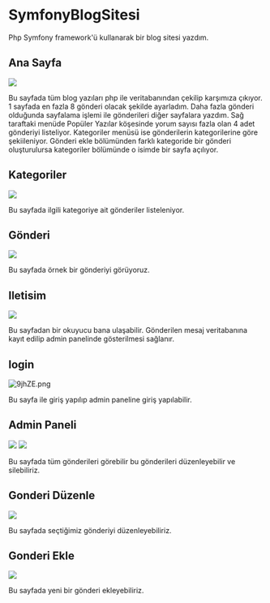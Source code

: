 # SymfonyBlogSitesi

Php Symfony framework'ü kullanarak bir blog sitesi yazdım.

## Ana Sayfa
<img src="https://www.resimag.com/p1/81e48fb27e8.png" style={width}/>

Bu sayfada tüm blog yazıları php ile veritabanından çekilip karşımıza çıkıyor. 1 sayfada en fazla 8 gönderi olacak şekilde ayarladım. Daha fazla gönderi olduğunda sayfalama işlemi ile gönderileri diğer sayfalara yazdım. Sağ taraftaki menüde Popüler Yazılar köşesinde yorum sayısı fazla olan 4 adet gönderiyi listeliyor. Kategoriler menüsü ise gönderilerin kategorilerine göre şekiileniyor. Gönderi ekle bölümünden farklı kategoride bir gönderi oluşturulursa kategoriler bölümünde o isimde bir sayfa açılıyor.



## Kategoriler

<img src = "https://resimag.com/p1/d4570b71e5f.png" />

Bu sayfada ilgili kategoriye ait gönderiler listeleniyor.



## Gönderi

<img src = "https://www.resimag.com/p1/97e7c79bdf1.png" />

Bu sayfada örnek bir gönderiyi görüyoruz. 



## Iletisim

<img src = "https://www.resimag.com/p1/eca30c22475.png" />

Bu sayfadan bir okuyucu bana ulaşabilir. Gönderilen mesaj veritabanına kayıt edilip admin panelinde gösterilmesi sağlanır.



## login

<img src="https://resimyukle.link/img/9jhZE.png" alt="9jhZE.png" border="0" />

Bu sayfa ile giriş yapılıp admin paneline giriş yapılabilir.



## Admin Paneli

<img src = "https://www.resimag.com/p1/06969d88c0c.png" />
<img src= "https://www.resimag.com/p1/33527a250b8.png" />

Bu sayfada tüm gönderileri görebilir bu gönderileri düzenleyebilir ve silebiliriz.



## Gonderi Düzenle

<img src = "https://www.resimag.com/p1/11387f4832c.png" />

Bu sayfada seçtiğimiz gönderiyi düzenleyebiliriz.



## Gonderi Ekle

<img src = "https://www.resimag.com/p1/1eb8afc68a2.png" />

Bu sayfada yeni bir gönderi ekleyebiliriz.
